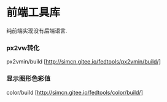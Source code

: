 # 前端工具库
纯前端实现没有后端语言.

### px2vw转化

px2vmin/build [http://simcn.gitee.io/fedtools/px2vmin/build/]

### 显示图形色彩值

color/build [http://simcn.gitee.io/fedtools/color/build/]